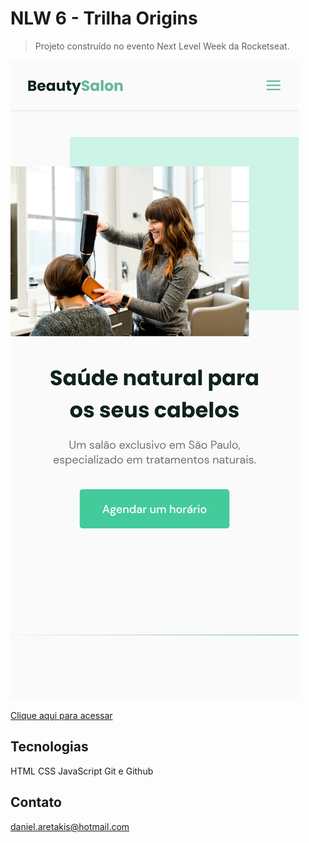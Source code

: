 # NLW 6 - Trilha Origins

>Projeto construído no evento Next Level Week da Rocketseat.

![preview](.github/Preview.png)

[Clique aqui para acessar](https://danielaretakis.github.io/NLWOriginSix/)

## Tecnologias
HTML
CSS
JavaScript
Git e Github

## Contato
daniel.aretakis@hotmail.com

